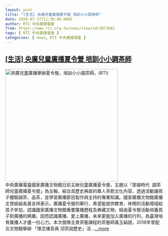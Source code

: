 ```yaml
---
layout: post
title: "[生活] 央廣兒童廣播夏令營 培訓小小調茶師"
date: 2020-07-27T11:30:08.000Z
author: RTI 中央廣播電臺
from: https://www.rti.org.tw/news/view/id/2073681
tags: [ RTI 中央廣播電臺 ]
categories: [ news, RTI 中央廣播電臺 ]
---
```

<!--1595849408000-->
[[生活] 央廣兒童廣播夏令營 培訓小小調茶師](https://www.rti.org.tw/news/view/id/2073681)
------

<div>
<img src="https://static.rti.org.tw/assets/thumbnails/2020/07/27/2e66a15775445d0a8cfcb40c0e8c244f.jpg" width="360" alt="央廣兒童廣播舉辦夏令營，培訓小小調茶師。(RTI)" title="央廣兒童廣播舉辦夏令營，培訓小小調茶師。(RTI)"><br>中央廣播電臺國家廣播文物館日前主辦兒童廣播夏令營，主題以「穿越時代&nbsp; 調茶師兒童廣播夏令營」為主軸，結合具歷史典故的華人茶飲文化內容，透過活動讓孩子體驗調茶、品茶，並學習廣播節目製作與主持的專業知識。國家廣播文物館廣播文資組組長黃吉祥表示，廣播夏令營的舉行，希望能提供教育、休閒的活動場域給孩子參加，認識國家廣播文物館重要廣播歷程及典藏文物，經由夏令營活動培養孩子對廣播的興趣，因而認識廣播、愛上廣播，未來更能加入廣播的行列，為臺灣培育廣播人才盡一份心力。本次營隊主責茶藝課程的茶藝師黃玉娟說，2018年曾配合文物館舉辦 「懷念播音員 沏茶說歷史」活...<a target="_blank" href="https://www.rti.org.tw/news/view/id/2073681">...more</a>
</div>
